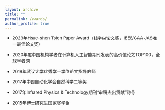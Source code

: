 ```yaml
---
layout: archive
title: ""
permalink: /awards/
author_profile: true
---
```



* 2023年Hsue-shen Tsien Paper Award（钱学森论文奖，IEEE/CAA JAS唯一最佳论文奖）

* 2020年度中国机构学者在计算机人工智能期刊发表的高价值论文TOP100，全球学者网

* 2019年武汉大学优秀学士学位论文指导教师

* 2017年中国自动化学会自然科学二等奖

* 2017年Infrared Physics & Technology期刊“审稿杰出贡献”称号

* 2015年博士研究生国家奖学金